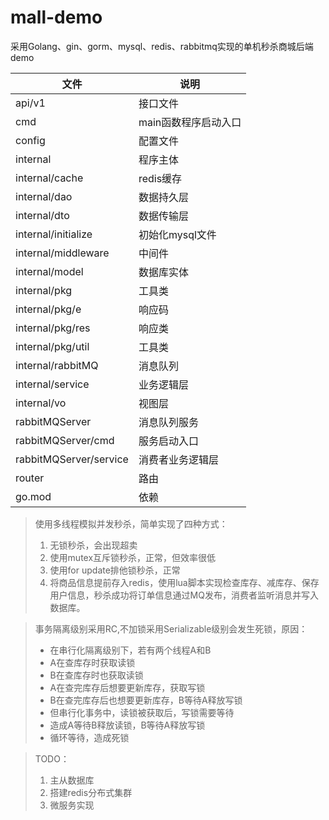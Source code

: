 # mall-demo
采用Golang、gin、gorm、mysql、redis、rabbitmq实现的单机秒杀商城后端demo

| 文件                     | 说明           |
|------------------------|--------------|
| api/v1                 | 接口文件         |
| cmd                    | main函数程序启动入口 |
| config                 | 配置文件         |
| internal               | 程序主体         |
| internal/cache         | redis缓存      |
| internal/dao           | 数据持久层        |
| internal/dto           | 数据传输层        |
| internal/initialize    | 初始化mysql文件   |
| internal/middleware    | 中间件          |
| internal/model         | 数据库实体        |
| internal/pkg           | 工具类          |
| internal/pkg/e         | 响应码          |
| internal/pkg/res       | 响应类          |
| internal/pkg/util      | 工具类          |
| internal/rabbitMQ      | 消息队列         |
| internal/service       | 业务逻辑层        |
| internal/vo            | 视图层          |
| rabbitMQServer         | 消息队列服务       |
| rabbitMQServer/cmd     | 服务启动入口       | 
| rabbitMQServer/service | 消费者业务逻辑层     |
| router                 | 路由           |
| go.mod                 | 依赖           |


>使用多线程模拟并发秒杀，简单实现了四种方式：
>1. 无锁秒杀，会出现超卖
>2. 使用mutex互斥锁秒杀，正常，但效率很低
>3. 使用for update排他锁秒杀，正常
>4. 将商品信息提前存入redis，使用lua脚本实现检查库存、减库存、保存用户信息，秒杀成功将订单信息通过MQ发布，消费者监听消息并写入数据库。


>事务隔离级别采用RC,不加锁采用Serializable级别会发生死锁，原因：
> * 在串行化隔离级别下，若有两个线程A和B
> * A在查库存时获取读锁
> * B在查库存时也获取读锁
> * A在查完库存后想要更新库存，获取写锁
> * B在查完库存后也想要更新库存，B等待A释放写锁
> * 但串行化事务中，读锁被获取后，写锁需要等待
> * 造成A等待B释放读锁，B等待A释放写锁
> * 循环等待，造成死锁


>TODO：
>1. 主从数据库
>2. 搭建redis分布式集群
>3. 微服务实现

